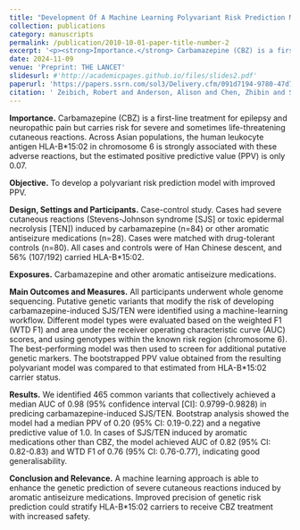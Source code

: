 ```yaml
---
title: "Development Of A Machine Learning Polyvariant Risk Prediction Model For Severe Cutaneous Adverse Drug Reactions To Carbamazepine And Other Aromatic Antiseizure Medications"
collection: publications
category: manuscripts
permalink: /publication/2010-10-01-paper-title-number-2
excerpt: '<p><strong>Importance.</strong> Carbamazepine (CBZ) is a first-line treatment for epilepsy and neuropathic pain but carries risk for severe and sometimes life-threatening cutaneous reactions. Across Asian populations, the human leukocyte antigen HLA-B*15:02 in chromosome 6 is strongly associated with these adverse reactions, but the estimated positive predictive value (PPV) is only 0.07.</p><p><strong> Objective.</strong> To develop a polyvariant risk prediction model with improved PPV.</p><p><strong>Design, Settings and Participants.</strong> Case-control study. Cases had severe cutaneous reactions (Stevens-Johnson syndrome [SJS] or toxic epidermal necrolysis [TEN]) induced by carbamazepine (n=84) or other aromatic antiseizure medications (n=28). Cases were matched with drug-tolerant controls (n=80). All cases and controls were of Han Chinese descent, and 56% (107/192) carried HLA-B*15:02.</p><p><strong>Exposures.</strong> Carbamazepine and other aromatic antiseizure medications. <p><strong>Main Outcomes and Measures.</strong> All participants underwent whole genome sequencing. Putative genetic variants that modify the risk of developing carbamazepine-induced SJS/TEN were identified using a machine-learning workflow. Different model types were evaluated based on the weighted F1 (WTD F1) and area under the receiver operating characteristic curve (AUC) scores, and using genotypes within the known risk region (chromosome 6). The best-performing model was then used to screen for additional putative genetic markers. The bootstrapped PPV value obtained from the resulting polyvariant model was compared to that estimated from HLA-B*15:02 carrier status.</p><p><strong>Results.</strong> We identified 465 common variants that collectively achieved a median AUC of 0.98 (95% confidence interval [CI]: 0.9799-0.9828) in predicing carbamazepine-induced SJS/TEN. Bootstrap analysis showed the model had a median PPV of 0.20 (95% CI: 0.19-0.22) and a negative predictive value of 1.0. In cases of SJS/TEN induced by aromatic medications other than CBZ, the model achieved AUC of 0.82 (95% CI: 0.82-0.83) and WTD F1 of 0.76 (95% CI: 0.76-0.77), indicating good generalisability.</p><p><strong>Conclusion and Relevance.</strong> A machine learning approach is able to enhance the genetic prediction of severe cutaneous reactions induced by aromatic antiseizure medications. Improved precision of genetic risk prediction could stratify HLA-B*15:02 carriers to receive CBZ treatment with increased safety.</p>'
date: 2024-11-09
venue: 'Preprint: THE LANCET'
slidesurl: #'http://academicpages.github.io/files/slides2.pdf'
paperurl: 'https://papers.ssrn.com/sol3/Delivery.cfm/091d7194-9780-47d7-9d4c-633ad0759e05-MECA.pdf?abstractid=5014142&mirid=1'
citation: ' Zeibich, Robert and Anderson, Alison and Chen, Zhibin and Shi, Yi-wu and Ng, Ching-Ching and Baum, Larry and Cherny, Stacey and Sham, Pak-Chung and Lim, Kheng Seang and Liao, Wei-Ping and O’Brien, Terence J. and Perucca, Piero and Kwan, Patrick. Development of a Machine Learning Polyvariant Risk Prediction Model for Severe Cutaneous Adverse Drug Reactions to Carbamazepine and Other Aromatic Antiseizure Medications. Preprint: THE LANCET. 2024 Nov 9. <a href="https://ssrn.com/abstract=5014142" target="_blank">View article online</a>'
---
```

<p><strong>Importance.</strong> Carbamazepine (CBZ) is a first-line treatment for epilepsy and neuropathic pain but carries risk for severe and sometimes life-threatening cutaneous reactions. Across Asian populations, the human leukocyte antigen HLA-B*15:02 in chromosome 6 is strongly associated with these adverse reactions, but the estimated positive predictive value (PPV) is only 0.07.</p><p><strong> Objective.</strong> To develop a polyvariant risk prediction model with improved PPV.</p>
<p><strong>Design, Settings and Participants.</strong> Case-control study. Cases had severe cutaneous reactions (Stevens-Johnson syndrome [SJS] or toxic epidermal necrolysis [TEN]) induced by carbamazepine (n=84) or other aromatic antiseizure medications (n=28). Cases were matched with drug-tolerant controls (n=80). All cases and controls were of Han Chinese descent, and 56% (107/192) carried HLA-B*15:02.</p>
<p><strong>Exposures.</strong> Carbamazepine and other aromatic antiseizure medications.</p> 
<p><strong>Main Outcomes and Measures.</strong> All participants underwent whole genome sequencing. Putative genetic variants that modify the risk of developing carbamazepine-induced SJS/TEN were identified using a machine-learning workflow. Different model types were evaluated based on the weighted F1 (WTD F1) and area under the receiver operating characteristic curve (AUC) scores, and using genotypes within the known risk region (chromosome 6). The best-performing model was then used to screen for additional putative genetic markers. The bootstrapped PPV value obtained from the resulting polyvariant model was compared to that estimated from HLA-B*15:02 carrier status.</p>
<p><strong>Results.</strong> We identified 465 common variants that collectively achieved a median AUC of 0.98 (95% confidence interval [CI]: 0.9799-0.9828) in predicing carbamazepine-induced SJS/TEN. Bootstrap analysis showed the model had a median PPV of 0.20 (95% CI: 0.19-0.22) and a negative predictive value of 1.0. In cases of SJS/TEN induced by aromatic medications other than CBZ, the model achieved AUC of 0.82 (95% CI: 0.82-0.83) and WTD F1 of 0.76 (95% CI: 0.76-0.77), indicating good generalisability.</p>
<p><strong>Conclusion and Relevance.</strong> A machine learning approach is able to enhance the genetic prediction of severe cutaneous reactions induced by aromatic antiseizure medications. Improved precision of genetic risk prediction could stratify HLA-B*15:02 carriers to receive CBZ treatment with increased safety.</p> 